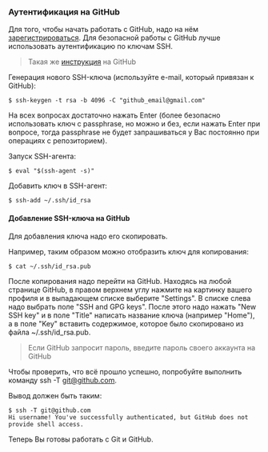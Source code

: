 ### Аутентификация на GitHub

Для того, чтобы начать работать с GitHub, надо на нём [зарегистрироваться](https://github.com/join). Для безопасной работы с GitHub лучше использовать аутентификацию по ключам SSH.

> Такая же [инструкция](https://help.github.com/articles/connecting-to-github-with-ssh/) на GitHub

Генерация нового SSH-ключа (используйте e-mail, который привязан к GitHub):

```shellsession
$ ssh-keygen -t rsa -b 4096 -C "github_email@gmail.com"
```

На всех вопросах достаточно нажать Enter (более безопасно использовать ключ с passphrase, но можно и без, если нажать Enter при вопросе, тогда passphrase не будет запрашиваться у Вас постоянно при операциях с репозиторием).

Запуск SSH-агента:

```shellsession
$ eval "$(ssh-agent -s)"
```

Добавить ключ в SSH-агент:

```shellsession
$ ssh-add ~/.ssh/id_rsa
```

#### Добавление SSH-ключа на GitHub

Для добавления ключа надо его скопировать.

Например, таким образом можно отобразить ключ для копирования:

```shellsession
$ cat ~/.ssh/id_rsa.pub
```

После копирования надо перейти на GitHub. Находясь на любой странице GitHub, в правом верхнем углу нажмите на картинку вашего профиля и в выпадающем списке выберите "Settings". В списке слева надо выбрать поле "SSH and GPG keys". После этого надо нажать "New SSH key" и в поле "Title" написать название ключа (например "Home"), а в поле "Key" вставить содержимое, которое было скопировано из файла ~/.ssh/id_rsa.pub.

> Если GitHub запросит пароль, введите пароль своего аккаунта на GitHub

Чтобы проверить, что всё прошло успешно, попробуйте выполнить команду ssh -T git@github.com.

Вывод должен быть таким:

```shellsession
$ ssh -T git@github.com
Hi username! You've successfully authenticated, but GitHub does not provide shell access.
```

Теперь Вы готовы работать с Git и GitHub.
